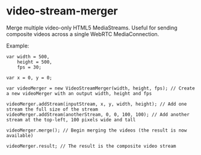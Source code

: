# video-stream-merger
Merge multiple video-only HTML5 MediaStreams. 
Useful for sending composite videos across a single WebRTC MediaConnection.

Example:
```
var width = 500,
    height = 500,
    fps = 30;
    
var x = 0, y = 0;

var videoMerger = new VideoStreamMerger(width, height, fps); // Create a new videoMerger with an output width, height and fps

videoMerger.addStream(inputStream, x, y, width, height); // Add one stream the full size of the stream
videoMerger.addStream(anotherStream, 0, 0, 100, 100); // Add another stream at the top-left, 100 pixels wide and tall

videoMerger.merge(); // Begin merging the videos (the result is now available)

videoMerger.result; // The result is the composite video stream
```
